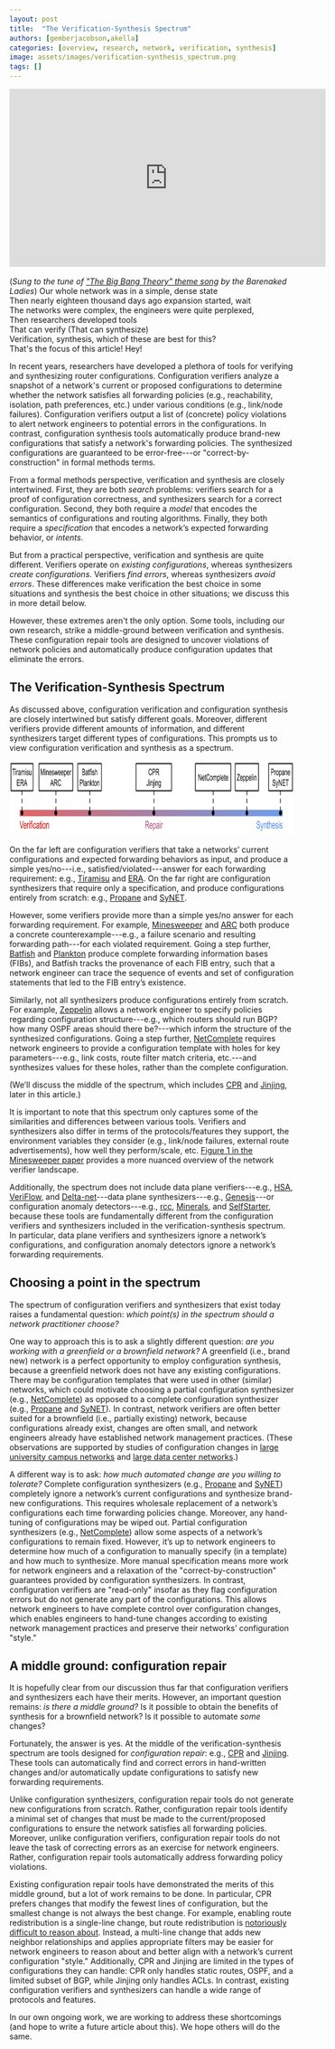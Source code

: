```yaml
---
layout: post
title:  "The Verification-Synthesis Spectrum"
authors: [gemberjacobson,akella]
categories: [overview, research, network, verification, synthesis]
image: assets/images/verification-synthesis_spectrum.png
tags: []
---
```


<iframe width="560" height="315" src="https://www.youtube.com/embed/5_bEoMj2Nps" frameborder="0" allow="accelerometer; autoplay; encrypted-media; gyroscope; picture-in-picture" allowfullscreen></iframe>

(_Sung to the tune of ["The Big Bang Theory" theme
 song](https://www.youtube.com/watch?v=20i5eqwK178) by the Barenaked Ladies_)
Our whole network was in a simple, dense state  
Then nearly eighteen thousand days ago expansion started, wait  
The networks were complex, the engineers were quite perplexed,  
Then researchers developed tools  
That can verify (That can synthesize)  
Verification, synthesis, which of these are best for this?  
That's the focus of this article! Hey!

In recent years, researchers have developed a plethora of tools for verifying and synthesizing router configurations. Configuration verifiers analyze a snapshot of a network's current or proposed configurations to determine whether the network satisfies all forwarding policies (e.g., reachability, isolation, path preferences, etc.) under various conditions (e.g., link/node failures). Configuration verifiers output a list of (concrete) policy violations to alert network engineers to potential errors in the configurations. In contrast, configuration synthesis tools automatically produce brand-new configurations that satisfy a network's forwarding policies. The synthesized configurations are guaranteed to be error-free---or "correct-by-construction" in formal methods terms.

From a formal methods perspective, verification and synthesis are closely intertwined. First, they are both *search* problems: verifiers search for a proof of configuration correctness, and synthesizers search for a correct configuration. Second, they both require a *model* that encodes the semantics of configurations and routing algorithms. Finally, they both require a *specification* that encodes a network’s expected forwarding behavior, or *intents*.

But from a practical perspective, verification and synthesis are quite different. Verifiers operate on *existing configurations*, whereas synthesizers *create configurations*. Verifiers *find errors*, whereas synthesizers *avoid errors*. These differences make verification the best choice in some situations and synthesis the best choice in other situations; we discuss this in more detail below.

However, these extremes aren't the only option. Some tools, including our own research, strike a middle-ground between verification and synthesis. These configuration repair tools are designed to uncover violations of network policies and automatically produce configuration updates that eliminate the errors.

## The Verification-Synthesis Spectrum

As discussed above, configuration verification and configuration synthesis are closely intertwined but satisfy different goals. Moreover, different verifiers provide different amounts of information, and different synthesizers target different types of configurations. This prompts us to view configuration verification and synthesis as a spectrum.

<img src="/assets/images/verification-synthesis_spectrum.png" alt="Verification-Synthesis Spectrum" width="873" height="132"/>

On the far left are configuration verifiers that take a networks’ current configurations and expected forwarding behaviors as input, and produce a simple yes/no---i.e., satisfied/violated---answer for each forwarding requirement: e.g., [Tiramisu](https://www.usenix.org/system/files/nsdi20-paper-abhashkumar.pdf) and [ERA](https://www.usenix.org/system/files/conference/osdi16/osdi16-fayaz.pdf). On the far right are configuration synthesizers that require only a specification, and produce configurations entirely from scratch: e.g., [Propane](https://ratul.org/papers/sigcomm2016-propane.pdf) and [SyNET](https://vanbever.eu/pdfs/vanbever_synet_cav_2017.pdf).

However, some verifiers provide more than a simple yes/no answer for each forwarding requirement. For example, [Minesweeper](https://ratul.org/papers/sigcomm2017-minesweeper.pdf) and [ARC](http://aaron.gember-jacobson.com/docs/gember-jacobson2016arc.pdf) both produce a concrete counterexample---e.g., a failure scenario and resulting forwarding path---for each violated requirement. Going a step further, [Batfish](https://www.usenix.org/system/files/conference/nsdi15/nsdi15-paper-fogel.pdf) and [Plankton](https://www.usenix.org/system/files/nsdi20-paper-prabhu.pdf) produce complete forwarding information bases (FIBs), and Batfish tracks the provenance of each FIB entry, such that a network engineer can trace the sequence of events and set of configuration statements that led to the FIB entry’s existence. 

Similarly, not all synthesizers produce configurations entirely from scratch. For example, [Zeppelin](http://pages.cs.wisc.edu/~sskausik08/papers/sigmetrics18zeppelin.pdf) allows a network engineer to specify policies regarding configuration structure---e.g., which routers should run BGP? how many OSPF areas should there be?---which inform the structure of the synthesized configurations. Going a step further, [NetComplete](https://vanbever.eu/pdfs/vanbever_netcomplete_nsdi_2018.pdf) requires network engineers to provide a configuration template with holes for key parameters---e.g., link costs, route filter match criteria, etc.---and synthesizes values for these holes, rather than the complete configuration.

(We’ll discuss the middle of the spectrum, which includes [CPR](https://aaron.gember-jacobson.com/docs/gember-jacobson2017cpr.pdf) and [Jinjing](https://dlnext.acm.org/doi/abs/10.1145/3341302.3342088), later in this article.)

It is important to note that this spectrum only captures some of the similarities and differences between various tools. Verifiers and synthesizers also differ in terms of the protocols/features they support, the environment variables they consider (e.g., link/node failures, external route advertisements), how well they perform/scale, etc. [Figure 1 in the Minesweeper paper](https://ratul.org/papers/sigcomm2017-minesweeper.pdf) provides a more nuanced overview of the network verifier landscape. 

Additionally, the spectrum does not include data plane verifiers---e.g., [HSA](https://www.usenix.org/system/files/conference/nsdi12/nsdi12-final8.pdf), [VeriFlow](https://www.usenix.org/system/files/nsdip13-paper16.pdf), and [Delta-net](https://www.usenix.org/system/files/conference/nsdi17/nsdi17-horn-alex.pdf)---data plane synthesizers---e.g., [Genesis](http://pages.cs.wisc.edu/~sskausik08/papers/popl17genesis.pdf)---or configuration anomaly detectors---e.g., [rcc](https://www.usenix.org/legacy/event/nsdi05/tech/feamster/feamster.pdf), [Minerals](http://citeseerx.ist.psu.edu/viewdoc/download?doi=10.1.1.206.1938&rep=rep1&type=pdf), and [SelfStarter](https://www.usenix.org/system/files/nsdi20-paper-kakarla.pdf), because these tools are fundamentally different from the configuration verifiers and synthesizers included in the verification-synthesis spectrum. In particular, data plane verifiers and synthesizers ignore a network’s configurations, and configuration anomaly detectors ignore a network’s forwarding requirements.

## Choosing a point in the spectrum

The spectrum of configuration verifiers and synthesizers that exist today raises a fundamental question: _which point(s) in the spectrum should a network practitioner choose?_

One way to approach this is to ask a slightly different question: _are you working with a greenfield or a brownfield network?_ A greenfield (i.e., brand new) network is a perfect opportunity to employ configuration synthesis, because a greenfield network does not have any existing configurations. There may be configuration templates that were used in other (similar) networks, which could motivate choosing a partial configuration synthesizer (e.g., [NetComplete](https://vanbever.eu/pdfs/vanbever_netcomplete_nsdi_2018.pdf)) as opposed to a complete configuration synthesizer (e.g., [Propane](https://ratul.org/papers/sigcomm2016-propane.pdf) and [SyNET](https://vanbever.eu/pdfs/vanbever_synet_cav_2017.pdf)). In contrast, network verifiers are often better suited for a brownfield (i.e., partially existing) network, because configurations already exist, changes are often small, and network engineers already have established network management practices. (These observations are supported by studies of configuration changes in [large university campus networks](https://conferences.sigcomm.org/imc/2011/docs/p499.pdf) and [large data center networks](https://conferences2.sigcomm.org/imc/2015/papers/p395.pdf).)

A different way is to ask: _how much automated change are you willing to tolerate?_ Complete configuration synthesizers (e.g., [Propane](https://ratul.org/papers/sigcomm2016-propane.pdf) and [SyNET](https://vanbever.eu/pdfs/vanbever_synet_cav_2017.pdf)) completely ignore a network’s current configurations and synthesize brand-new configurations. This requires wholesale replacement of a network’s configurations each time forwarding policies change. Moreover, any hand-tuning of configurations may be wiped out. Partial configuration synthesizers (e.g., [NetComplete](https://vanbever.eu/pdfs/vanbever_netcomplete_nsdi_2018.pdf)) allow some aspects of a network’s configurations to remain fixed. However, it’s up to network engineers to determine how much of a configuration to manually specify (in a template) and how much to synthesize. More manual specification means more work for network engineers and a relaxation of the "correct-by-construction" guarantees provided by configuration synthesizers. In contrast, configuration verifiers are "read-only" insofar as they flag configuration errors but do not generate any part of the configurations. This allows network engineers to have complete control over configuration changes, which enables engineers to hand-tune changes according to existing network management practices and preserve their networks’ configuration "style."

## A middle ground: configuration repair

It is hopefully clear from our discussion thus far that configuration verifiers and synthesizers each have their merits. However, an important question remains: _is there a middle ground?_ Is it possible to obtain the benefits of synthesis for a brownfield network? Is it possible to automate _some_ changes?

Fortunately, the answer is yes. At the middle of the verification-synthesis spectrum are tools designed for _configuration repair_: e.g., [CPR](https://aaron.gember-jacobson.com/docs/gember-jacobson2017cpr.pdf) and [Jinjing](https://dlnext.acm.org/doi/abs/10.1145/3341302.3342088). These tools can automatically find and correct errors in hand-written changes and/or automatically update configurations to satisfy new forwarding requirements. 

Unlike configuration synthesizers, configuration repair tools do not generate new configurations from scratch. Rather, configuration repair tools identify a minimal set of changes that must be made to the current/proposed configurations to ensure the network satisfies all forwarding policies. Moreover, unlike configuration verifiers, configuration repair tools do not leave the task of correcting errors as an exercise for network engineers. Rather, configuration repair tools automatically address forwarding policy violations.

Existing configuration repair tools have demonstrated the merits of this middle ground, but a lot of work remains to be done. In particular, CPR prefers changes that modify the fewest lines of configuration, but the smallest change is not always the best change. For example, enabling route redistribution is a single-line change, but route redistribution is [notoriously difficult to reason about](http://www.cs.cmu.edu/~4D/papers/rr-icnp07.pdf). Instead, a multi-line change that adds new neighbor relationships and applies appropriate filters may be easier for network engineers to reason about and better align with a network’s current configuration "style." Additionally, CPR and Jinjing are limited in the types of configurations they can handle: CPR only handles static routes, OSPF, and a limited subset of BGP, while Jinjing only handles ACLs. In contrast, existing configuration verifiers and synthesizers can handle a wide range of protocols and features.

In our own ongoing work, we are working to address these shortcomings (and hope to write a future article about this). We hope others will do the same.
